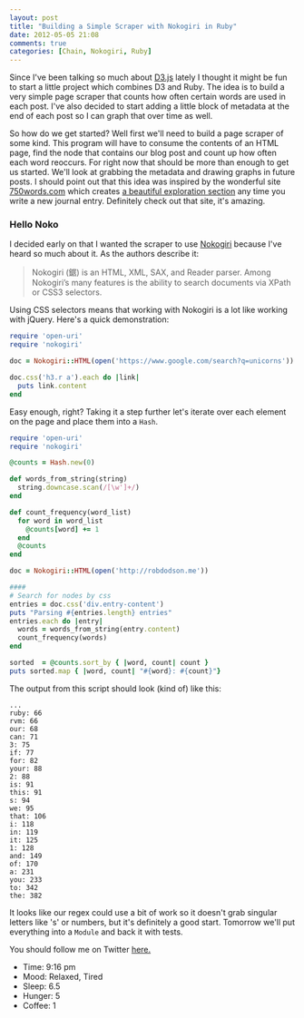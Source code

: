 ```yaml
---
layout: post
title: "Building a Simple Scraper with Nokogiri in Ruby"
date: 2012-05-05 21:08
comments: true
categories: [Chain, Nokogiri, Ruby]
---
```


Since I've been talking so much about [D3.js](http://d3js.org/) lately I thought it might be fun to start a little project which combines D3 and Ruby. The idea is to build a very simple page scraper that counts how often certain words are used in each post. I've also decided to start adding a little block of metadata at the end of each post so I can graph that over time as well.

So how do we get started? Well first we'll need to build a page scraper of some kind. This program will have to consume the contents of an HTML page, find the node that contains our blog post and count up how often each word reoccurs. For right now that should be more than enough to get us started. We'll look at grabbing the metadata and drawing graphs in future posts. I should point out that this idea was inspired by the wonderful site [750words.com](http://smarterware.org/5359/taking-on-the-750-words-march-challenge) which creates [a beautiful exploration section](http://smarterware.org/5359/taking-on-the-750-words-march-challenge) any time you write a new journal entry. Definitely check out that site, it's amazing.

### Hello Noko

I decided early on that I wanted the scraper to use [Nokogiri](http://nokogiri.org/) because I've heard so much about it. As the authors describe it:

>Nokogiri (鋸) is an HTML, XML, SAX, and Reader parser. Among Nokogiri’s many features is the ability to search documents via XPath or CSS3 selectors.

Using CSS selectors means that working with Nokogiri is a lot like working with jQuery. Here's a quick demonstration:

```ruby
require 'open-uri'
require 'nokogiri'

doc = Nokogiri::HTML(open('https://www.google.com/search?q=unicorns'))

doc.css('h3.r a').each do |link|
  puts link.content
end
```
Easy enough, right? Taking it a step further let's iterate over each element on the page and place them into a `Hash`.

```ruby
require 'open-uri'
require 'nokogiri'

@counts = Hash.new(0)

def words_from_string(string)
  string.downcase.scan(/[\w']+/)
end

def count_frequency(word_list)
  for word in word_list
    @counts[word] += 1
  end
  @counts
end

doc = Nokogiri::HTML(open('http://robdodson.me'))

####
# Search for nodes by css
entries = doc.css('div.entry-content')
puts "Parsing #{entries.length} entries"
entries.each do |entry|
  words = words_from_string(entry.content)
  count_frequency(words)
end

sorted  = @counts.sort_by { |word, count| count }
puts sorted.map { |word, count| "#{word}: #{count}"}
```

The output from this script should look (kind of) like this:

```text
...
ruby: 66
rvm: 66
our: 68
can: 71
3: 75
if: 77
for: 82
your: 88
2: 88
is: 91
this: 91
s: 94
we: 95
that: 106
i: 118
in: 119
it: 125
1: 128
and: 149
of: 170
a: 231
you: 233
to: 342
the: 382
```
It looks like our regex could use a bit of work so it doesn't grab singular letters like 's' or numbers, but it's definitely a good start. Tomorrow we'll put everything into a `Module` and back it with tests.

You should follow me on Twitter [here.](http://twitter.com/rob_dodson)

- Time: 9:16 pm
- Mood: Relaxed, Tired
- Sleep: 6.5
- Hunger: 5
- Coffee: 1